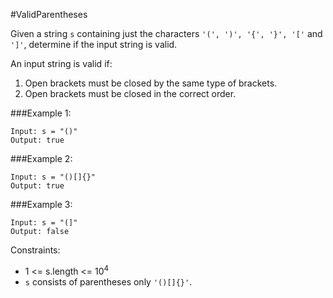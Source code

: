 #ValidParentheses

Given a string `s` containing just the characters `'(', ')', '{', '}', '['` and `']'`, determine if the input string is valid.

An input string is valid if:

1. Open brackets must be closed by the same type of brackets.
2. Open brackets must be closed in the correct order.


###Example 1:
```
Input: s = "()"
Output: true
```
###Example 2:
```
Input: s = "()[]{}"
Output: true
```
###Example 3:
```
Input: s = "(]"
Output: false
```

Constraints:

* 1 <= s.length <= 10<sup>4</sup>
* `s` consists of parentheses only `'()[]{}'`.